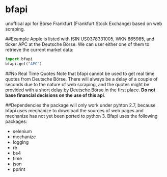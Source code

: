 # bfapi
unoffical api for Börse Frankfurt (Frankfurt Stock Exchange) based on web scraping.

##Example
Apple is listed with ISIN US0378331005, WKN 865985, and ticker APC at the Deutsche Börse. 
We can user either one of them to retrieve the current market data:

```python
import bfapi
bfapi.get("APC")
```

##No Real Time Quotes
Note that bfapi cannot be used to get real time quotes from Deutsche Börse. There will always be a delay of a couple of seconds due to the nature of web scraping, and the quotes might be provided with a short delay by Deutsche Börse in the first place. **Do not base financial decisions on the use of this api**.

##Dependencies
the package will only work under pyhton 2.7, because bfapi uses mechanize to download the sources of web pages and mechanize has not yet been ported to python 3. Bfapi uses the following packages:

- selenium
- mechanize
- logging
- re
- bs4
- time
- json
- pprint
